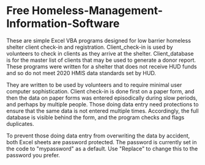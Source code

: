 # Free Homeless-Management-Information-Software
These are simple Excel VBA programs designed for low barrier homeless shelter client check-in and registration. Client_check-in is used by volunteers to check in clients as they arrive at the shelter. Client_database is for the master list of clients that may be used to generate a donor report. These programs were written for a shelter that does not receive HUD funds and so do not meet 2020 HMIS data standards set by HUD. 

They are written to be used by volunteers and to require minimal user computer sophistication. Client check-in is done first on a paper form, and then the data on paper forms was entered episodically during slow periods, and perhaps by multiple people. Those doing data entry need protections to ensure that the same data is not entered multiple times. Accordingly, the full database is visible behind the form, and the program checks and flags duplicates.

To prevent those doing data entry from overwriting the data by accident, both Excel sheets are password protected. The password is currently set in the code to "mypassword" as a default. Use "Replace" to change this to the password you prefer.





